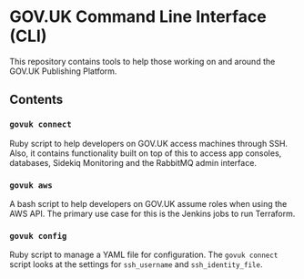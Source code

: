 # GOV.UK Command Line Interface (CLI)

This repository contains tools to help those working on and around the
GOV.UK Publishing Platform.

## Contents

### `govuk connect`

Ruby script to help developers on GOV.UK access machines through
SSH. Also, it contains functionality built on top of this to access
app consoles, databases, Sidekiq Monitoring and the RabbitMQ admin
interface.

### `govuk aws`

A bash script to help developers on GOV.UK assume roles when using the
AWS API. The primary use case for this is the Jenkins jobs to run
Terraform.

### `govuk config`

Ruby script to manage a YAML file for configuration. The `govuk
connect` script looks at the settings for `ssh_username` and
`ssh_identity_file`.
